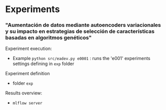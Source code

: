 # Experiments 

### "Aumentación de datos mediante autoencoders variacionales y su impacto en estrategias de selección de características basadas en algoritmos genéticos"

Experiment execution:   
- Example `python src/eadev.py e0001` : runs the 'e001' experiments settings defining in  `exp` folder

Experiment definition   
- folder `exp`    

Results overview:    
- `mlflow server`  